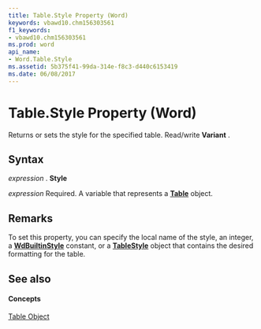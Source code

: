```yaml
---
title: Table.Style Property (Word)
keywords: vbawd10.chm156303561
f1_keywords:
- vbawd10.chm156303561
ms.prod: word
api_name:
- Word.Table.Style
ms.assetid: 5b375f41-99da-314e-f8c3-d440c6153419
ms.date: 06/08/2017
---
```



# Table.Style Property (Word)

Returns or sets the style for the specified table. Read/write **Variant** .


## Syntax

 _expression_ . **Style**

 _expression_ Required. A variable that represents a **[Table](table-object-word.md)** object.


## Remarks

To set this property, you can specify the local name of the style, an integer, a **[WdBuiltinStyle](wdbuiltinstyle-enumeration-word.md)** constant, or a **[TableStyle](tablestyle-object-word.md)** object that contains the desired formatting for the table.


## See also


#### Concepts


[Table Object](table-object-word.md)


